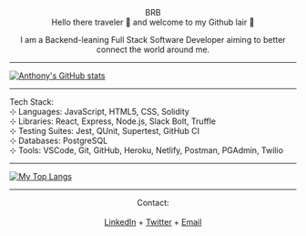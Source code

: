 <div align='center'>BRB</div>
<div align='center'>
Hello there traveler 👋 and welcome to my Github lair 🐉

I am a Backend-leaning Full Stack Software Developer aiming to better connect the world around me.</div>


---


[![Anthony's GitHub stats](https://github-readme-stats.vercel.app/api?username=Anthony-Rosario&hide=stars,issues&show_icons=true&include_all_commits=true&theme=vision-friendly-dark)](https://github.com/Anthony-Rosario/github-readme-stats)


---


Tech Stack:</br>
⊹ Languages: JavaScript, HTML5, CSS, Solidity</br>
⊹ Libraries: React, Express, Node.js, Slack Bolt, Truffle</br>
⊹ Testing Suites: Jest, QUnit, Supertest, GitHub CI</br>
⊹ Databases: PostgreSQL</br>
⊹ Tools: VSCode, Git, GitHub, Heroku, Netlify, Postman, PGAdmin, Twilio</br>

---


[![My Top Langs](https://github-readme-stats.vercel.app/api/top-langs/?username=Anthony-Rosario&theme=vision-friendly-dark)](https://github.com/Anthony-Rosario/github-readme-stats)

---
<div align='center'>
            Contact:</div></br>

<div align='center'>
<a href='https://www.linkedin.com/in/anthony-rosario'>LinkedIn</a>     +     <a href='https://twitter.com/discountkarate'>Twitter</a>     +     <a href='mailto: anthonymrosario225@gmail.com'>Email</a></div>
